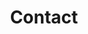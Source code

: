 ---
title: "Contact"
description: "desc"
layout: contact
slug: nous-joindre
titre: "Nous joindre"
services:
  - Choisissez votre service
  - Neuropsychologie
  - Psychologie
  - Thérapie familiale
  - Psychoéducation
  - Évaluation TSA
  - Autres
heures: "Lundi au vendredi 8h à 19h"
---